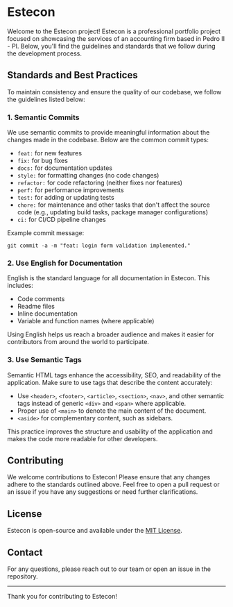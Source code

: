 # Estecon

Welcome to the Estecon project! Estecon is a professional portfolio project focused on showcasing the services of an accounting firm based in Pedro II - PI. Below, you'll find the guidelines and standards that we follow during the development process.

## Standards and Best Practices

To maintain consistency and ensure the quality of our codebase, we follow the guidelines listed below:

### 1. Semantic Commits

We use semantic commits to provide meaningful information about the changes made in the codebase. Below are the common commit types:

- `feat:` for new features
- `fix:` for bug fixes
- `docs:` for documentation updates
- `style:` for formatting changes (no code changes)
- `refactor:` for code refactoring (neither fixes nor features)
- `perf:` for performance improvements
- `test:` for adding or updating tests
- `chore:` for maintenance and other tasks that don't affect the source code (e.g., updating build tasks, package manager configurations)
- `ci:` for CI/CD pipeline changes

Example commit message:

`git commit -a -m "feat: login form validation implemented."`


### 2. Use English for Documentation

English is the standard language for all documentation in Estecon. This includes:

- Code comments
- Readme files
- Inline documentation
- Variable and function names (where applicable)

Using English helps us reach a broader audience and makes it easier for contributors from around the world to participate.

### 3. Use Semantic Tags

Semantic HTML tags enhance the accessibility, SEO, and readability of the application. Make sure to use tags that describe the content accurately:

- Use `<header>`, `<footer>`, `<article>`, `<section>`, `<nav>`, and other semantic tags instead of generic `<div>` and `<span>` where applicable.
- Proper use of `<main>` to denote the main content of the document.
- `<aside>` for complementary content, such as sidebars.

This practice improves the structure and usability of the application and makes the code more readable for other developers.

## Contributing

We welcome contributions to Estecon! Please ensure that any changes adhere to the standards outlined above. Feel free to open a pull request or an issue if you have any suggestions or need further clarifications.

## License

Estecon is open-source and available under the [MIT License](LICENSE).

## Contact

For any questions, please reach out to our team or open an issue in the repository.

---

Thank you for contributing to Estecon!
